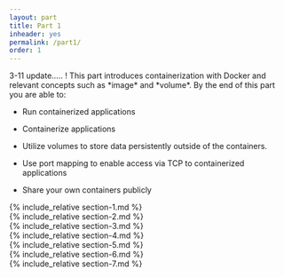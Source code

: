 ```yaml
---
layout: part
title: Part 1
inheader: yes
permalink: /part1/
order: 1
---
```


<div class="learning-goals" markdown="1">
3-11 update..... ! This part introduces containerization with Docker and relevant concepts such as *image* and *volume*. By the end of this part you are able to:

* Run containerized applications

* Containerize applications

* Utilize volumes to store data persistently outside of the containers.

* Use port mapping to enable access via TCP to containerized applications

* Share your own containers publicly
</div>

<div class="section" markdown="1">
  <div class="content" markdown="1">
    {% include_relative section-1.md %}
  </div>
</div>

<div class="section" markdown="1">
  <div class="content" markdown="1">
    {% include_relative section-2.md %}
  </div>
</div>

<div class="section" markdown="1">
  <div class="content" markdown="1">
    {% include_relative section-3.md %}
  </div>
</div>

<div class="section" markdown="1">
  <div class="content" markdown="1">
    {% include_relative section-4.md %}
  </div>
</div>

<div class="section" markdown="1">
  <div class="content" markdown="1">
    {% include_relative section-5.md %}
  </div>
</div>

<div class="section" markdown="1">
  <div class="content" markdown="1">
    {% include_relative section-6.md %}
  </div>
<div>

<div class="section" markdown="1">
  <div class="content" markdown="1">
    {% include_relative section-7.md %}
  </div>
<div>

